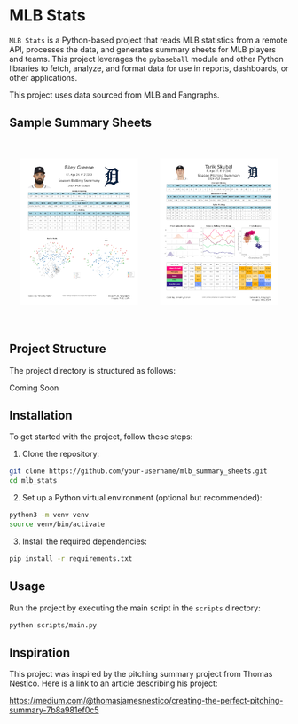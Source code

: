 

# MLB Stats

`MLB Stats` is a Python-based project that reads MLB statistics from a remote API, processes the data, and generates summary sheets for MLB players and teams. This project leverages the `pybaseball` module and other Python libraries to fetch, analyze, and format data for use in reports, dashboards, or other applications.

This project uses data sourced from MLB and Fangraphs.

## Sample Summary Sheets

<div style="display: flex; flex-direction: row;">
  
<div class="sheet_images" style="width:300px; padding:20px">

  ![alt text](docs/images/batter_summary_riley_greene.png)

</div>

<div class="sheet_images" style="width:300px;padding:20px">

  ![alt text](docs/images/pitcher_summary_tarik_skubal.png)
  
</div>

</div>


## Project Structure

  

The project directory is structured as follows:

Coming Soon

  
  

## Installation


To get started with the project, follow these steps:

1. Clone the repository:

```bash
git clone https://github.com/your-username/mlb_summary_sheets.git
cd mlb_stats
```

2. Set up a Python virtual environment (optional but recommended):
```bash
python3 -m venv venv
source venv/bin/activate
```

3. Install the required dependencies:

```bash
pip install -r requirements.txt
```

## Usage

Run the project by executing the main script in the `scripts` directory:
```bash
python scripts/main.py
```

## Inspiration

This project was inspired by the pitching summary project from Thomas Nestico. Here is a link to an article describing his project:

https://medium.com/@thomasjamesnestico/creating-the-perfect-pitching-summary-7b8a981ef0c5
